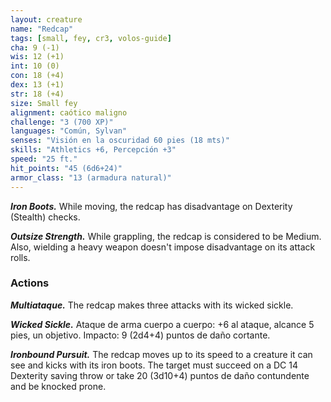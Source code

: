 ```yaml
---
layout: creature
name: "Redcap"
tags: [small, fey, cr3, volos-guide]
cha: 9 (-1)
wis: 12 (+1)
int: 10 (0)
con: 18 (+4)
dex: 13 (+1)
str: 18 (+4)
size: Small fey
alignment: caótico maligno
challenge: "3 (700 XP)"
languages: "Común, Sylvan"
senses: "Visión en la oscuridad 60 pies (18 mts)"
skills: "Athletics +6, Percepción +3"
speed: "25 ft."
hit_points: "45 (6d6+24)"
armor_class: "13 (armadura natural)"
---
```


***Iron Boots.*** While moving, the redcap has disadvantage on Dexterity (Stealth) checks.

***Outsize Strength.*** While grappling, the redcap is considered to be Medium. Also, wielding a heavy weapon doesn't impose disadvantage on its attack rolls.

### Actions

***Multiataque.*** The redcap makes three attacks with its wicked sickle.

***Wicked Sickle.*** Ataque de arma cuerpo a cuerpo: +6 al ataque, alcance 5 pies, un objetivo. Impacto: 9 (2d4+4) puntos de daño cortante.

***Ironbound Pursuit.*** The redcap moves up to its speed to a creature it can see and kicks with its iron boots. The target must succeed on a DC 14 Dexterity saving throw or take 20 (3d10+4) puntos de daño contundente and be knocked prone.